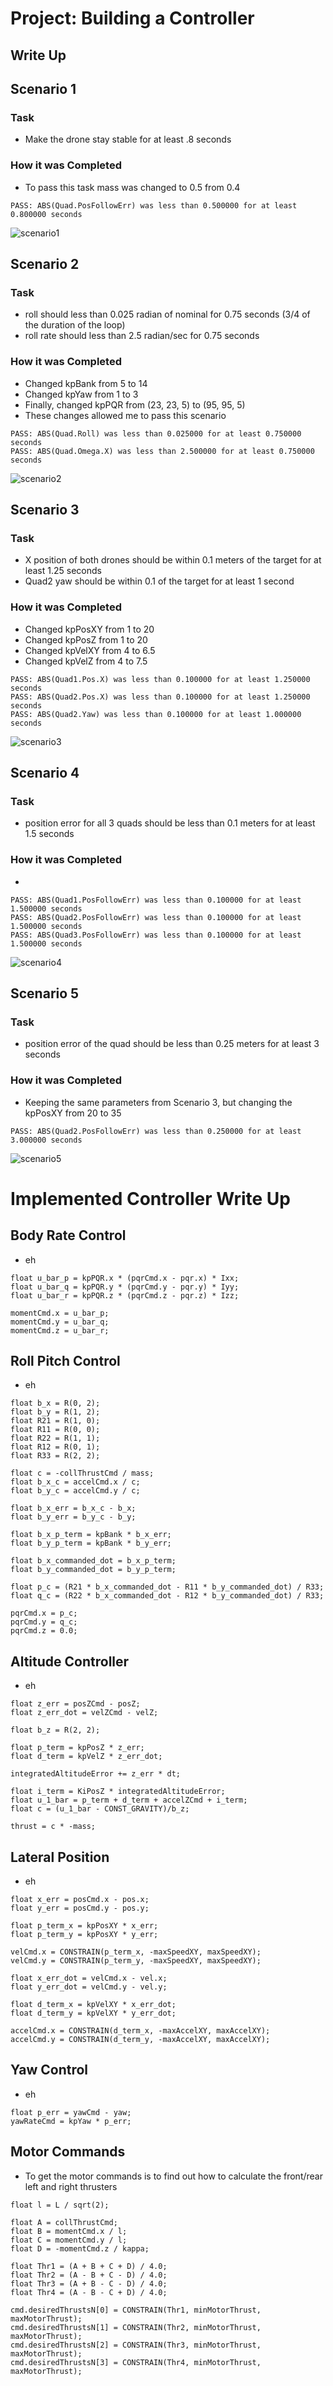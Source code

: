 # Project: Building a Controller
## Write Up

## Scenario 1

### Task

- Make the drone stay stable for at least .8 seconds

### How it was Completed

- To pass this task mass was changed to 0.5 from 0.4

```
PASS: ABS(Quad.PosFollowErr) was less than 0.500000 for at least 0.800000 seconds
```

![scenario1](./img/scenario1.png)

## Scenario 2

### Task

- roll should less than 0.025 radian of nominal for 0.75 seconds (3/4 of the duration of the loop)
- roll rate should less than 2.5 radian/sec for 0.75 seconds

### How it was Completed

- Changed kpBank from 5 to 14
- Changed kpYaw from 1 to 3
- Finally, changed kpPQR from (23, 23, 5) to (95, 95, 5)
- These changes allowed me to pass this scenario

```
PASS: ABS(Quad.Roll) was less than 0.025000 for at least 0.750000 seconds
PASS: ABS(Quad.Omega.X) was less than 2.500000 for at least 0.750000 seconds
```

![scenario2](./img/scenario2.png)

## Scenario 3

### Task

- X position of both drones should be within 0.1 meters of the target for at least 1.25 seconds
- Quad2 yaw should be within 0.1 of the target for at least 1 second

### How it was Completed

- Changed kpPosXY from 1 to 20
- Changed kpPosZ from 1 to 20
- Changed kpVelXY from 4 to 6.5
- Changed kpVelZ from 4 to 7.5

```
PASS: ABS(Quad1.Pos.X) was less than 0.100000 for at least 1.250000 seconds
PASS: ABS(Quad2.Pos.X) was less than 0.100000 for at least 1.250000 seconds
PASS: ABS(Quad2.Yaw) was less than 0.100000 for at least 1.000000 seconds
```

![scenario3](./img/scenario3.png)

## Scenario 4

### Task

- position error for all 3 quads should be less than 0.1 meters for at least 1.5 seconds

### How it was Completed

- 

```
PASS: ABS(Quad1.PosFollowErr) was less than 0.100000 for at least 1.500000 seconds
PASS: ABS(Quad2.PosFollowErr) was less than 0.100000 for at least 1.500000 seconds
PASS: ABS(Quad3.PosFollowErr) was less than 0.100000 for at least 1.500000 seconds
```

![scenario4](./img/scenario4.png)

## Scenario 5

### Task

- position error of the quad should be less than 0.25 meters for at least 3 seconds

### How it was Completed

- Keeping the same parameters from Scenario 3, but changing the kpPosXY from 20 to 35

```
PASS: ABS(Quad2.PosFollowErr) was less than 0.250000 for at least 3.000000 seconds
```

![scenario5](./img/scenario5.png)

# Implemented Controller Write Up

## Body Rate Control

- eh

```
float u_bar_p = kpPQR.x * (pqrCmd.x - pqr.x) * Ixx;
float u_bar_q = kpPQR.y * (pqrCmd.y - pqr.y) * Iyy;
float u_bar_r = kpPQR.z * (pqrCmd.z - pqr.z) * Izz;

momentCmd.x = u_bar_p;
momentCmd.y = u_bar_q;
momentCmd.z = u_bar_r;
```

## Roll Pitch Control

- eh

```
float b_x = R(0, 2);
float b_y = R(1, 2);
float R21 = R(1, 0);
float R11 = R(0, 0);
float R22 = R(1, 1);
float R12 = R(0, 1);
float R33 = R(2, 2);

float c = -collThrustCmd / mass;
float b_x_c = accelCmd.x / c;
float b_y_c = accelCmd.y / c;

float b_x_err = b_x_c - b_x;
float b_y_err = b_y_c - b_y;

float b_x_p_term = kpBank * b_x_err;
float b_y_p_term = kpBank * b_y_err;

float b_x_commanded_dot = b_x_p_term;
float b_y_commanded_dot = b_y_p_term;

float p_c = (R21 * b_x_commanded_dot - R11 * b_y_commanded_dot) / R33;
float q_c = (R22 * b_x_commanded_dot - R12 * b_y_commanded_dot) / R33;

pqrCmd.x = p_c;
pqrCmd.y = q_c;
pqrCmd.z = 0.0;
```

## Altitude Controller

- eh

```
float z_err = posZCmd - posZ;
float z_err_dot = velZCmd - velZ;

float b_z = R(2, 2);

float p_term = kpPosZ * z_err;
float d_term = kpVelZ * z_err_dot;

integratedAltitudeError += z_err * dt;

float i_term = KiPosZ * integratedAltitudeError;
float u_1_bar = p_term + d_term + accelZCmd + i_term;
float c = (u_1_bar - CONST_GRAVITY)/b_z;

thrust = c * -mass;
```

## Lateral Position

- eh

```
float x_err = posCmd.x - pos.x;
float y_err = posCmd.y - pos.y;

float p_term_x = kpPosXY * x_err;
float p_term_y = kpPosXY * y_err;

velCmd.x = CONSTRAIN(p_term_x, -maxSpeedXY, maxSpeedXY);
velCmd.y = CONSTRAIN(p_term_y, -maxSpeedXY, maxSpeedXY);

float x_err_dot = velCmd.x - vel.x;
float y_err_dot = velCmd.y - vel.y;

float d_term_x = kpVelXY * x_err_dot;
float d_term_y = kpVelXY * y_err_dot;

accelCmd.x = CONSTRAIN(d_term_x, -maxAccelXY, maxAccelXY);
accelCmd.y = CONSTRAIN(d_term_y, -maxAccelXY, maxAccelXY);
```

## Yaw Control

- eh

```
float p_err = yawCmd - yaw;
yawRateCmd = kpYaw * p_err;
```

## Motor Commands

- To get the motor commands is to find out how to calculate the front/rear left and right thrusters

```
float l = L / sqrt(2);

float A = collThrustCmd;
float B = momentCmd.x / l;
float C = momentCmd.y / l;
float D = -momentCmd.z / kappa;

float Thr1 = (A + B + C + D) / 4.0;
float Thr2 = (A - B + C - D) / 4.0;
float Thr3 = (A + B - C - D) / 4.0;
float Thr4 = (A - B - C + D) / 4.0;

cmd.desiredThrustsN[0] = CONSTRAIN(Thr1, minMotorThrust, maxMotorThrust);
cmd.desiredThrustsN[1] = CONSTRAIN(Thr2, minMotorThrust, maxMotorThrust);
cmd.desiredThrustsN[2] = CONSTRAIN(Thr3, minMotorThrust, maxMotorThrust);
cmd.desiredThrustsN[3] = CONSTRAIN(Thr4, minMotorThrust, maxMotorThrust);
```
